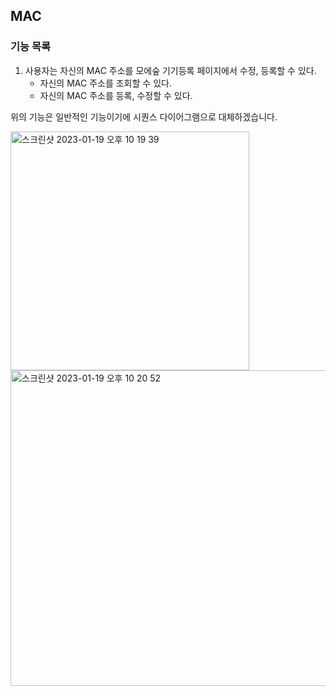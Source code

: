 ## MAC

### 기능 목록

1. 사용자는 자신의 MAC 주소를 모에숲 기기등록 페이지에서 수정, 등록할 수 있다.
    + 자신의 MAC 주소를 조회할 수 있다.
    + 자신의 MAC 주소를 등록, 수정할 수 있다.



위의 기능은 일반적인 기능이기에 시퀀스 다이어그램으로 대체하겠습니다.

<img width="382" alt="스크린샷 2023-01-19 오후 10 19 39" src="https://user-images.githubusercontent.com/102807742/213453301-2cf2fd7e-6fdb-4a46-8f29-00079c86bac7.png">


<img width="505" alt="스크린샷 2023-01-19 오후 10 20 52" src="https://user-images.githubusercontent.com/102807742/213453335-cc6cf2e1-2069-4b32-a9fc-aa0cecbc6bde.png">